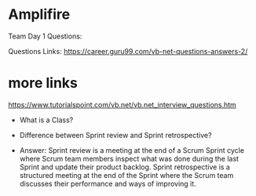 # Amplifire
Team Day 1
Questions:

Questions Links:
https://career.guru99.com/vb-net-questions-answers-2/
# more links
https://www.tutorialspoint.com/vb.net/vb.net_interview_questions.htm
* What is a Class?


* Difference between Sprint review and Sprint retrospective?
* Answer: Sprint review is a meeting at the end of a Scrum Sprint cycle where Scrum team members inspect what was done during the last Sprint and update their product backlog. Sprint retrospective is a structured meeting at the end of the Sprint where the Scrum team discusses their performance and ways of improving it.
